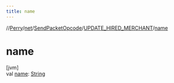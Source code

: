 ```yaml
---
title: name
---
```

//[Perry](../../../../index.html)/[net](../../index.html)/[SendPacketOpcode](../index.html)/[UPDATE_HIRED_MERCHANT](index.html)/[name](name.html)



# name



[jvm]\
val [name](name.html): [String](https://kotlinlang.org/api/latest/jvm/stdlib/kotlin/-string/index.html)




